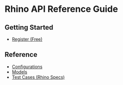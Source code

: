 # Rhino API Reference Guide

## Getting Started
* [Register (Free)](./register.md 'Register')

## Reference
* [Configurations](./ApiReference/Configurations.md 'Configurations')
* [Models](./ApiReference/Models.md 'Models')
* [Test Cases (Rhino Specs)](./ApiReference/TestCases.md 'TestCases')
